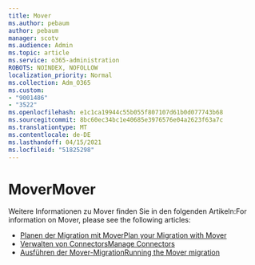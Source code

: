 ```yaml
---
title: Mover
ms.author: pebaum
author: pebaum
manager: scotv
ms.audience: Admin
ms.topic: article
ms.service: o365-administration
ROBOTS: NOINDEX, NOFOLLOW
localization_priority: Normal
ms.collection: Adm_O365
ms.custom:
- "9001486"
- "3522"
ms.openlocfilehash: e1c1ca19944c55b055f807107d61b0d077743b68
ms.sourcegitcommit: 8bc60ec34bc1e40685e3976576e04a2623f63a7c
ms.translationtype: MT
ms.contentlocale: de-DE
ms.lasthandoff: 04/15/2021
ms.locfileid: "51825298"
---
```

# <a name="mover"></a><span data-ttu-id="27e21-102">Mover</span><span class="sxs-lookup"><span data-stu-id="27e21-102">Mover</span></span>

<span data-ttu-id="27e21-103">Weitere Informationen zu Mover finden Sie in den folgenden Artikeln:</span><span class="sxs-lookup"><span data-stu-id="27e21-103">For information on Mover, please see the following articles:</span></span>

- [<span data-ttu-id="27e21-104">Planen der Migration mit Mover</span><span class="sxs-lookup"><span data-stu-id="27e21-104">Plan your Migration with Mover</span></span>](https://docs.microsoft.com/sharepointmigration/mover-plan-migration)
- [<span data-ttu-id="27e21-105">Verwalten von Connectors</span><span class="sxs-lookup"><span data-stu-id="27e21-105">Manage Connectors</span></span>](https://docs.microsoft.com/sharepointmigration/mover-manage-connectors)
- [<span data-ttu-id="27e21-106">Ausführen der Mover-Migration</span><span class="sxs-lookup"><span data-stu-id="27e21-106">Running the Mover migration</span></span>](https://docs.microsoft.com/sharepointmigration/mover-running-migration)
